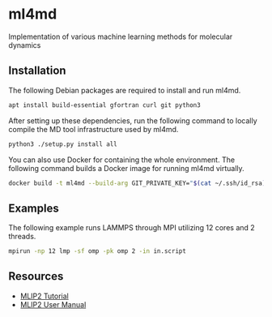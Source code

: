# ml4md

Implementation of various machine learning methods for molecular dynamics

## Installation

The following Debian packages are required to install and run ml4md.

```sh
apt install build-essential gfortran curl git python3
```

After setting up these dependencies, run the following command to locally
compile the MD tool infrastructure used by ml4md.

```sh
python3 ./setup.py install all
```

You can also use Docker for containing the whole environment. The following
command builds a Docker image for running ml4md virtually.

```sh
docker build -t ml4md --build-arg GIT_PRIVATE_KEY="$(cat ~/.ssh/id_rsa)" .
```

## Examples

The following example runs LAMMPS through MPI utilizing 12 cores and 2
threads.

```sh
mpirun -np 12 lmp -sf omp -pk omp 2 -in in.script
```

## Resources
 - [MLIP2 Tutorial][1]
 - [MLIP2 User Manual][2]

[1]: https://gitlab.com/ashapeev/mlip-2-tutorials
[2]: https://gitlab.com/ashapeev/mlip-2-paper-supp-info/-/blob/master/manual.pdf
